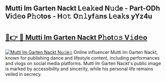 ## Mutti Im Garten Nackt L𝚎a𝚔ed N𝚞𝚍e - Part-ODh Vi𝚍𝚎o P𝚑𝚘tos - H𝚘𝚝 O𝚗𝚕yf𝚊ns L𝚎a𝚔s yYz4u

# <h2><a href="http://kfbimtg.oniu.top/?m=Mutti+Im+Garten+Nackt">🔗👉 🔴 Mutti Im Garten Nackt P𝚑ot𝚘𝚜 V𝚒d𝚎o</a></h2>

[![Mutti Im Garten Nackt Nu𝚍e𝚜](https://i.imgur.com/0qMVB7G.gif)](http://kfbimtg.oniu.top/?m=Mutti+Im+Garten+Nackt)
Online influencer Mutti Im Garten Nackt, known for publishing dance and lifestyle content, including performances and vlogs on social media platforms. Mutti Im Garten Nackt's public image is marked by accessibility and sincerity, while his personal life remains veiled in secrecy.  
